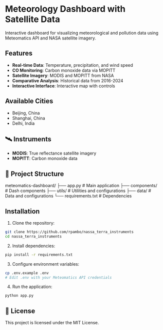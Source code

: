 # Meteorology Dashboard with Satellite Data

Interactive dashboard for visualizing meteorological and pollution data using Meteomatics API and NASA satellite imagery.

## Features

- **Real-time Data**: Temperature, precipitation, and wind speed
- **CO Monitoring**: Carbon monoxide data via MOPITT
- **Satellite Imagery**: MODIS and MOPITT from NASA
- **Comparative Analysis**: Historical data from 2016-2024
- **Interactive Interface**: Interactive map with controls

## Available Cities

- Beijing, China
- Shanghai, China
- Delhi, India

## 🛰️ Instruments

- **MODIS**: True reflectance satellite imagery
- **MOPITT**: Carbon monoxide data

## 🔧 Project Structure

meteomatics-dashboard/
├── app.py                 # Main application
├── components/           # Dash components
├── utils/               # Utilities and configurations
├── data/               # Data and configurations
└── requirements.txt    # Dependencies

## Installation

1. Clone the repository:

```bash
git clone https://github.com/rpambo/nassa_terra_instruments
cd nassa_terra_instruments
```

2. Install dependencies:

```bash
pip install -r requirements.txt
```

3. Configure environment variables:

```bash
cp .env.example .env
# Edit .env with your Meteomatics API credentials
```

4. Run the application:

```bash
python app.py
```

## 📝 License

This project is licensed under the MIT License.

